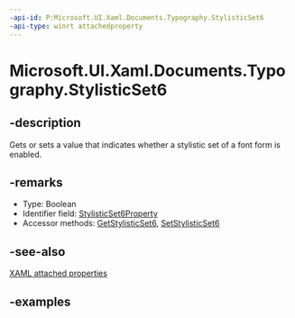 ```yaml
---
-api-id: P:Microsoft.UI.Xaml.Documents.Typography.StylisticSet6
-api-type: winrt attachedproperty
---
```


# Microsoft.UI.Xaml.Documents.Typography.StylisticSet6

<!--
see GetStylisticSet6, and SetStylisticSet6
-->


## -description

Gets or sets a value that indicates whether a stylistic set of a font form is enabled.

## -remarks

<ul><li>Type: Boolean</li><li>Identifier field: <a href="/uwp/api/windows.ui.xaml.documents.typography.stylisticset6property">StylisticSet6Property</a></li><li>Accessor methods: <a href="/uwp/api/windows.ui.xaml.documents.typography.getstylisticset6">GetStylisticSet6</a>, <a href="/uwp/api/windows.ui.xaml.documents.typography.setstylisticset6">SetStylisticSet6</a></li></ul>

## -see-also

[XAML attached properties](/windows/uwp/xaml-platform/attached-properties-overview)

## -examples


